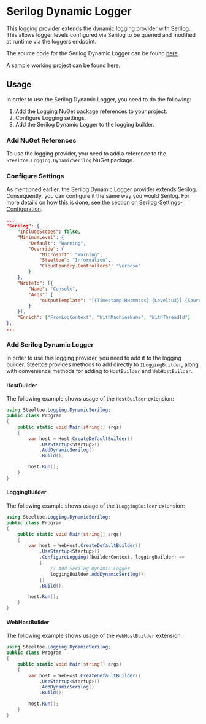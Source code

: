 # Serilog Dynamic Logger

This logging provider extends the dynamic logging provider with [Serilog](https://serilog.net/). This allows logger levels configured via Serilog to be queried and modified at runtime via the loggers endpoint.

The source code for the Serilog Dynamic Logger can be found [here](https://github.com/SteeltoeOSS/steeltoe/tree/master/src/Logging/src/).

A sample working project can be found [here](https://github.com/SteeltoeOSS/Samples/tree/master/Management/src/CloudFoundry).

## Usage

In order to use the Serilog Dynamic Logger, you need to do the following:

1. Add the Logging NuGet package references to your project.
1. Configure Logging settings.
1. Add the Serilog Dynamic Logger to the logging builder.

### Add NuGet References

To use the logging provider, you need to add a reference to the `Steeltoe.Logging.DynamicSerilog` NuGet package.

### Configure Settings

As mentioned earlier, the Serilog Dynamic Logger provider extends Serilog. Consequently, you can configure it the same way you would Serilog. For more details on how this is done, see the section on [Serilog-Settings-Configuration](https://github.com/serilog/serilog-settings-configuration).

```json
...
"Serilog": {
    "IncludeScopes": false,
    "MinimumLevel": {
        "Default": "Warning",
        "Override": {
            "Microsoft": "Warning",
            "Steeltoe": "Information",
            "CloudFoundry.Controllers": "Verbose"
        }
    },
    "WriteTo": [{
        "Name": "Console",
        "Args": {
            "outputTemplate": "[{Timestamp:HH:mm:ss} {Level:u3}] {SourceContext}: {Properties} {NewLine} {EventId} {Message:lj}{NewLine}{Exception}"
        }
    }],
    "Enrich": ["FromLogContext", "WithMachineName", "WithThreadId"]
},
...
```

### Add Serilog Dynamic Logger

In order to use this logging provider, you need to add it to the logging builder. Steeltoe provides methods to add directly to `ILoggingBuilder`, along with convenience methods for adding to `HostBuilder` and `WebHostBuilder`.

#### HostBuilder

The following example shows usage of the `HostBuilder` extension:

```csharp
using Steeltoe.Logging.DynamicSerilog;
public class Program
{
    public static void Main(string[] args)
    {
        var host = Host.CreateDefaultBuilder()
            .UseStartup<Startup>()
            .AddDynamicSerilog()
            .Build();

        host.Run();
    }
}
```

#### LoggingBuilder

The following example shows usage of the `ILoggingBuilder` extension:

```csharp
using Steeltoe.Logging.DynamicSerilog;
public class Program
{
    public static void Main(string[] args)
    {
        var host = WebHost.CreateDefaultBuilder()
            .UseStartup<Startup>()
            .ConfigureLogging((builderContext, loggingBuilder) =>
            {
                // Add Serilog Dynamic Logger
                loggingBuilder.AddDynamicSerilog();
            })
            .Build();

        host.Run();
    }
}
```

#### WebHostBuilder

The following example shows usage of the `WebHostBuilder` extension:

```csharp
using Steeltoe.Logging.DynamicSerilog;
public class Program
{
    public static void Main(string[] args)
    {
        var host = WebHost.CreateDefaultBuilder()
            .UseStartup<Startup>()
            .AddDynamicSerilog()
            .Build();

        host.Run();
    }
}
```
